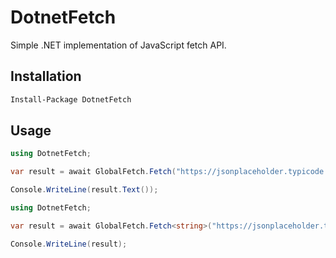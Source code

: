 # DotnetFetch

Simple .NET implementation of JavaScript fetch API. 

## Installation

```bash
Install-Package DotnetFetch
```

## Usage

```cs
using DotnetFetch;

var result = await GlobalFetch.Fetch("https://jsonplaceholder.typicode.com/todos/1");

Console.WriteLine(result.Text());
```

```cs
using DotnetFetch;

var result = await GlobalFetch.Fetch<string>("https://jsonplaceholder.typicode.com/todos/1");

Console.WriteLine(result);
```